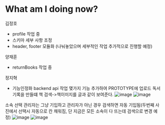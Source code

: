 # What am I doing now?

김정호
- profile 작업 중
- 스키마 세부 사항 조정
- header, footer 모듈화 (나눠놓았으며 세부적인 작업 추가적으로 진행할 예정)
  
양재훈
- returnBooks 작업 중


정지혁
- 기능인정화 backend api 작업
몇가지 기능 추가하여 PROTOTYPE에 업로드
독서기록을 만들떄 책 검색->책이미지를 글과 같이 보여준다.
![image](https://user-images.githubusercontent.com/63538097/133878143-1d08609f-bfa7-48f3-9c1f-63d6fa1f7524.png)
![image](https://user-images.githubusercontent.com/63538097/133878346-f719f7e8-e333-4790-99ff-bc470d95bc81.png)

소속 선택
관리자는 그냥 기입하고 관리자가 아닌 경우 검색하면 자동 기입됨(두번째 사진에서 선택시 자동으로 칸 채워짐, 단 지금은 모든 소속이 다 뜨는데 검색으로 변경 예정) 
![image](https://user-images.githubusercontent.com/63538097/133878398-edb71e27-b4b4-4372-90b1-617030e63e40.png)
![image](https://user-images.githubusercontent.com/63538097/133878405-3f62b46b-df9a-43ec-8df3-fe9f225ed80b.png)